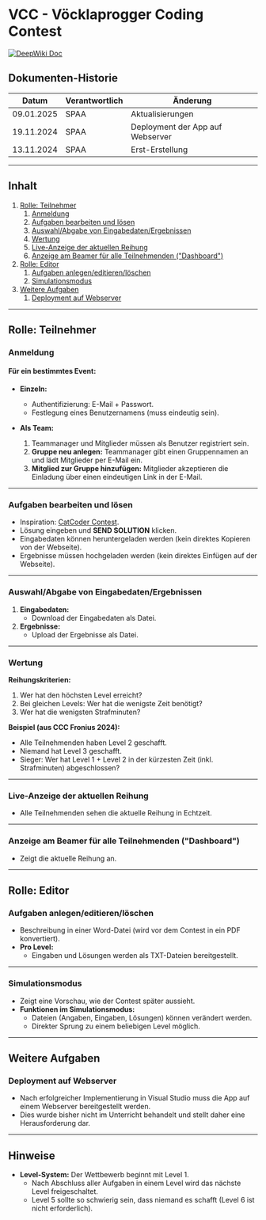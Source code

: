 # VCC - Vöcklaprogger Coding Contest

[![DeepWiki Doc](https://devin.ai/assets/askdeepwiki.png)](https://deepwiki.com/Mirci212/VCC_Projekt)

## Dokumenten-Historie

| Datum       | Verantwortlich | Änderung                          |
|-------------|----------------|-----------------------------------|
| 09.01.2025  | SPAA           | Aktualisierungen                 |
| 19.11.2024  | SPAA           | Deployment der App auf Webserver |
| 13.11.2024  | SPAA           | Erst-Erstellung                  |

---

## Inhalt

1. [Rolle: Teilnehmer](#rolle-teilnehmer)
   1. [Anmeldung](#anmeldung)
   2. [Aufgaben bearbeiten und lösen](#aufgaben-bearbeiten-und-lösen)
   3. [Auswahl/Abgabe von Eingabedaten/Ergebnissen](#auswahlabgabe-von-eingabedatenergebnissen)
   4. [Wertung](#wertung)
   5. [Live-Anzeige der aktuellen Reihung](#live-anzeige-der-aktuellen-reihung)
   6. [Anzeige am Beamer für alle Teilnehmenden ("Dashboard")](#anzeige-am-beamer-für-alle-teilnehmenden-dashboard)
2. [Rolle: Editor](#rolle-editor)
   1. [Aufgaben anlegen/editieren/löschen](#aufgaben-anlegeneditierenlöschen)
   2. [Simulationsmodus](#simulationsmodus)
3. [Weitere Aufgaben](#weitere-aufgaben)
   1. [Deployment auf Webserver](#deployment-auf-webserver)

---

## Rolle: Teilnehmer

### Anmeldung

#### Für ein bestimmtes Event:
- **Einzeln:**  
  - Authentifizierung: E-Mail + Passwort.  
  - Festlegung eines Benutzernamens (muss eindeutig sein).  

- **Als Team:**  
  1. Teammanager und Mitglieder müssen als Benutzer registriert sein.  
  2. **Gruppe neu anlegen:** Teammanager gibt einen Gruppennamen an und lädt Mitglieder per E-Mail ein.  
  3. **Mitglied zur Gruppe hinzufügen:** Mitglieder akzeptieren die Einladung über einen eindeutigen Link in der E-Mail.

---

### Aufgaben bearbeiten und lösen

- Inspiration: [CatCoder Contest](https://catcoder.codingcontest.org/).  
- Lösung eingeben und **SEND SOLUTION** klicken.  
- Eingabedaten können heruntergeladen werden (kein direktes Kopieren von der Webseite).  
- Ergebnisse müssen hochgeladen werden (kein direktes Einfügen auf der Webseite).  

---

### Auswahl/Abgabe von Eingabedaten/Ergebnissen

1. **Eingabedaten:**
   - Download der Eingabedaten als Datei.
2. **Ergebnisse:**
   - Upload der Ergebnisse als Datei.

---

### Wertung

**Reihungskriterien:**
1. Wer hat den höchsten Level erreicht?
2. Bei gleichen Levels: Wer hat die wenigste Zeit benötigt?  
3. Wer hat die wenigsten Strafminuten?

**Beispiel (aus CCC Fronius 2024):**
- Alle Teilnehmenden haben Level 2 geschafft.
- Niemand hat Level 3 geschafft.
- Sieger: Wer hat Level 1 + Level 2 in der kürzesten Zeit (inkl. Strafminuten) abgeschlossen?

---

### Live-Anzeige der aktuellen Reihung

- Alle Teilnehmenden sehen die aktuelle Reihung in Echtzeit.

---

### Anzeige am Beamer für alle Teilnehmenden ("Dashboard")

- Zeigt die aktuelle Reihung an.

---

## Rolle: Editor

### Aufgaben anlegen/editieren/löschen

- Beschreibung in einer Word-Datei (wird vor dem Contest in ein PDF konvertiert).  
- **Pro Level:**
  - Eingaben und Lösungen werden als TXT-Dateien bereitgestellt.  

---

### Simulationsmodus

- Zeigt eine Vorschau, wie der Contest später aussieht.  
- **Funktionen im Simulationsmodus:**  
  - Dateien (Angaben, Eingaben, Lösungen) können verändert werden.  
  - Direkter Sprung zu einem beliebigen Level möglich.

---

## Weitere Aufgaben

### Deployment auf Webserver

- Nach erfolgreicher Implementierung in Visual Studio muss die App auf einem Webserver bereitgestellt werden.  
- Dies wurde bisher nicht im Unterricht behandelt und stellt daher eine Herausforderung dar.

---

## Hinweise

- **Level-System:** Der Wettbewerb beginnt mit Level 1.  
  - Nach Abschluss aller Aufgaben in einem Level wird das nächste Level freigeschaltet.
  - Level 5 sollte so schwierig sein, dass niemand es schafft (Level 6 ist nicht erforderlich).  
